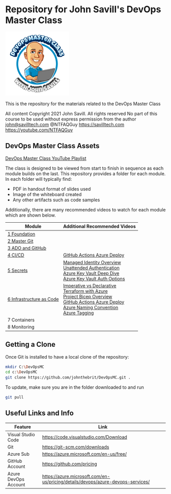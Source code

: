 # Repository for John Savill's DevOps Master Class #

<a href="https://youtube.com/NTFAQGuy" rel="YouTube Channel">![DevOps Master Class](/Images/logosmall.png)</a>

This is the repository for the materials related to the DevOps Master Class

All content Copyright 2021 John Savill. All rights reserved
No part of this course to be used without express permission from the author
john@savilltech.com
@NTFAQGuy
https://savilltech.com
https://youtube.com/NTFAQGuy

## DevOps Master Class Assets

[DevOps Master Class YouTube Playlist](https://www.youtube.com/playlist?list=PLlVtbbG169nFr8RzQ4GIxUEznpNR53ERq   "DevOps Master Class Playlist")

The class is designed to be viewed from start to finish in sequence as each module builds on the last. This repository provides a folder for each module. In each folder will typically find:

 - PDF in handout format of slides used
 - Image of the whiteboard created
 - Any other artifacts such as code samples

Additionally, there are many recommended videos to watch for each module which are shown below.

| Module | Additional Recommended Videos |
|--|--|
| [1 Foundation](https://youtu.be/YMdtaWfU_QE) | |
| [2 Master Git](https://youtu.be/hQJktcBzJUs) | |
| [3 ADO and GitHub](https://youtu.be/Z9evyML2I6M) | |
| [4 CI/CD](https://youtu.be/nLRHV2sRTe8) | [GitHub Actions Azure Deploy](https://youtu.be/FeSMRFkaRIU)|
| [5 Secrets](https://youtu.be/b5F0WuTISAE) |[Managed Identity Overview](https://youtu.be/FeSMRFkaRIU)<br>[Unattended Authentication](https://youtu.be/7VMPtrqCehE)<br>[Azure Key Vault Deep Dive](https://youtu.be/kP7KpfToMkg)<br>[Azure Key Vault Auth Options](https://youtu.be/oYzFWOrZMKc) |
| [6 Infrastructure as Code](https://youtu.be/8AgEwM8RhAU) | [Imperative vs Declarative](https://youtu.be/scH6M1oRucA)<br>[Terraform with Azure](https://youtu.be/JKVkblsp3cM)<br>[Project Bicep Overview](https://youtu.be/_yvb6NVx61Y)<br>[GitHub Actions Azure Deploy](https://youtu.be/FeSMRFkaRIU)<br>[Azure Naming Convention](https://docs.microsoft.com/en-us/azure/cloud-adoption-framework/ready/azure-best-practices/resource-naming)<br>[Azure Tagging](https://docs.microsoft.com/en-us/azure/cloud-adoption-framework/ready/azure-best-practices/resource-tagging)|
| 7 Containers | |
| 8 Monitoring | |

## Getting a Clone
Once Git is installed to have a local clone of the repository:

```sh
mkdir C:\DevOpsMC
cd c:\DevOpsMC
git clone https://github.com/johnthebrit/DevOpsMC.git .
```

To update, make sure you are in the folder downloaded to and run

```sh
git pull
```

## Useful Links and Info

| Feature              | Link                                                                             |
|----------------------|----------------------------------------------------------------------------------|
| Visual Studio Code   | https://code.visualstudio.com/Download                                           |
| Git                  | https://git-scm.com/downloads                                                    |
| Azure Sub            | https://azure.microsoft.com/en-us/free/                                          |
| GitHub Account       | https://github.com/pricing                                                       |
| Azure DevOps Account | https://azure.microsoft.com/en-us/pricing/details/devops/azure-devops-services/  |